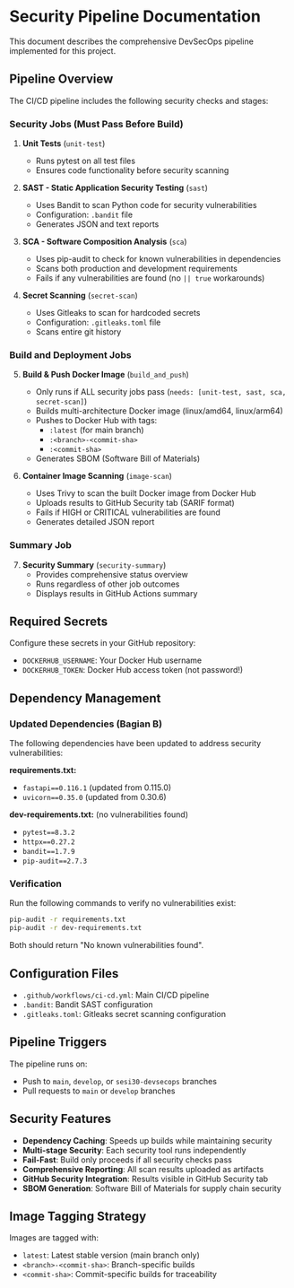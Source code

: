 # Security Pipeline Documentation

This document describes the comprehensive DevSecOps pipeline implemented for this project.

## Pipeline Overview

The CI/CD pipeline includes the following security checks and stages:

### Security Jobs (Must Pass Before Build)

1. **Unit Tests** (`unit-test`)
   - Runs pytest on all test files
   - Ensures code functionality before security scanning

2. **SAST - Static Application Security Testing** (`sast`)
   - Uses Bandit to scan Python code for security vulnerabilities
   - Configuration: `.bandit` file
   - Generates JSON and text reports

3. **SCA - Software Composition Analysis** (`sca`)
   - Uses pip-audit to check for known vulnerabilities in dependencies
   - Scans both production and development requirements
   - Fails if any vulnerabilities are found (no `|| true` workarounds)

4. **Secret Scanning** (`secret-scan`)
   - Uses Gitleaks to scan for hardcoded secrets
   - Configuration: `.gitleaks.toml` file
   - Scans entire git history

### Build and Deployment Jobs

5. **Build & Push Docker Image** (`build_and_push`)
   - Only runs if ALL security jobs pass (`needs: [unit-test, sast, sca, secret-scan]`)
   - Builds multi-architecture Docker image (linux/amd64, linux/arm64)
   - Pushes to Docker Hub with tags:
     - `:latest` (for main branch)
     - `:<branch>-<commit-sha>`
     - `:<commit-sha>`
   - Generates SBOM (Software Bill of Materials)

6. **Container Image Scanning** (`image-scan`)
   - Uses Trivy to scan the built Docker image from Docker Hub
   - Uploads results to GitHub Security tab (SARIF format)
   - Fails if HIGH or CRITICAL vulnerabilities are found
   - Generates detailed JSON report

### Summary Job

7. **Security Summary** (`security-summary`)
   - Provides comprehensive status overview
   - Runs regardless of other job outcomes
   - Displays results in GitHub Actions summary

## Required Secrets

Configure these secrets in your GitHub repository:

- `DOCKERHUB_USERNAME`: Your Docker Hub username
- `DOCKERHUB_TOKEN`: Docker Hub access token (not password!)

## Dependency Management

### Updated Dependencies (Bagian B)

The following dependencies have been updated to address security vulnerabilities:

**requirements.txt:**
- `fastapi==0.116.1` (updated from 0.115.0)
- `uvicorn==0.35.0` (updated from 0.30.6)

**dev-requirements.txt:** (no vulnerabilities found)
- `pytest==8.3.2`
- `httpx==0.27.2`
- `bandit==1.7.9`
- `pip-audit==2.7.3`

### Verification

Run the following commands to verify no vulnerabilities exist:

```bash
pip-audit -r requirements.txt
pip-audit -r dev-requirements.txt
```

Both should return "No known vulnerabilities found".

## Configuration Files

- `.github/workflows/ci-cd.yml`: Main CI/CD pipeline
- `.bandit`: Bandit SAST configuration
- `.gitleaks.toml`: Gitleaks secret scanning configuration

## Pipeline Triggers

The pipeline runs on:
- Push to `main`, `develop`, or `sesi30-devsecops` branches
- Pull requests to `main` or `develop` branches

## Security Features

- **Dependency Caching**: Speeds up builds while maintaining security
- **Multi-stage Security**: Each security tool runs independently
- **Fail-Fast**: Build only proceeds if all security checks pass
- **Comprehensive Reporting**: All scan results uploaded as artifacts
- **GitHub Security Integration**: Results visible in GitHub Security tab
- **SBOM Generation**: Software Bill of Materials for supply chain security

## Image Tagging Strategy

Images are tagged with:
- `latest`: Latest stable version (main branch only)
- `<branch>-<commit-sha>`: Branch-specific builds
- `<commit-sha>`: Commit-specific builds for traceability
